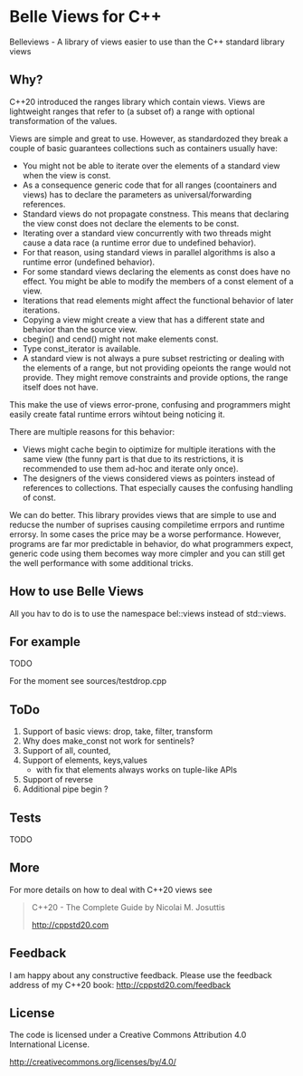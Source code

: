 # Belle Views for C++

Belleviews - A library of views easier to use than the C++ standard library views

## Why?

C++20 introduced the ranges library which contain views.
Views are lightweight ranges that refer to (a subset of) a range
with optional transformation of the values.

Views are simple and great to use.
However, as standardozed they break a couple of basic guarantees collections
such as containers usually have:
- You might not be able to iterate over the elements of a standard view when the view is const.
- As a consequence generic code that for all ranges (coontainers and views)
   has to declare the parameters as universal/forwarding references.
- Standard views do not propagate constness.
   This means that declaring the view const does not declare the elements to be const.
- Iterating over a standard view concurrently with two threads might cause a data race
   (a runtime error due to undefined behavior).
- For that reason, using standard views in parallel algorithms is
   also a runtime error (undefined behavior).
- For some standard views declaring the elements as const does have no effect.
   You might be able to modify the members of a const element of a view.
- Iterations that read elements might affect the functional behavior
   of later iterations.
- Copying a view might create a view that has a different state and behavior than the source view.
- cbegin() and cend() might not make elements const.
- Type const_iterator is available.
- A standard view is not always a pure subset restricting or dealing with the elements of a range,
   but not providing opeionts the range would not provide.
   They might remove constraints and provide options, the range itself does not have. 

This make the use of views error-prone, confusing and programmers might easily create fatal runtime errors
wihtout being noticing it.

There are multiple reasons for this behavior:
- Views might cache begin to oiptimize for multiple iterations with the same view
   (the funny part is that due to its restrictions, it is recommended to use them ad-hoc
    and iterate only once).
- The designers of the views considered views as pointers instead of
   references to collections. That especially causes the confusing handling of const.

We can do better.
This library provides views that are simple to use and reducse the number of suprises causing compiletime errpors and runtime errorsy.
In some cases the price may be a worse performance.
However, programs are far mor predictable in behavior, do what programmers expect, generic code
using them becomes way more cimpler and you can still get the well performance with some additional
tricks.

## How to use Belle Views

All you hav to do is to use the namespace bel::views instead of std::views.

## For example

TODO

For the moment see sources/testdrop.cpp

## ToDo

1. Support of basic views: drop, take, filter, transform
1. Why does make_const not work for sentinels?
1. Support of all, counted,
1. Support of elements, keys,values
   - with fix that elements always works on tuple-like APIs
1. Support of reverse
1. Additional pipe begin ?


## Tests

TODO

## More

For more details on how to deal with C++20 views
see

>  C++20 - The Complete Guide by Nicolai M. Josuttis
>
>  http://cppstd20.com

## Feedback

I am happy about any constructive feedback.
Please use the feedback address of my C++20 book: http://cppstd20.com/feedback

## License

The code is licensed under a Creative Commons Attribution 4.0 International License.

http://creativecommons.org/licenses/by/4.0/


